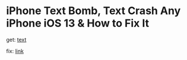 # iPhone Text Bomb, Text Crash Any iPhone iOS 13 & How to Fix It

get: [text](https://pastebin.com/raw/LyP0pGgU)

fix: [link](https://github.com/nu11secur1ty/Apple/tree/master/iPhone/fix)
